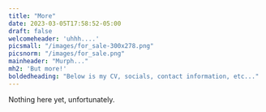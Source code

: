 ```yaml
---
title: "More"
date: 2023-03-05T17:58:52-05:00
draft: false
welcomeheader: 'uhhh....'
picsmall: "/images/for_sale-300x278.png"
picsnorm: "/images/for_sale.png"
mainheader: "Murph..."
mh2: 'But more!'
boldedheading: "Below is my CV, socials, contact information, etc..."
---
```

Nothing here yet, unfortunately.